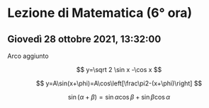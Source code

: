 #  Lezione di Matematica (6° ora)
## Giovedì 28 ottobre 2021, 13:32:00


Arco aggiunto

$$
y=\sqrt 2 \sin x -\cos x
$$


$$
y=A\sin(x+\phi)=A\cos\left[\frac\pi2-(x+\phi)\right]
$$


$$
\sin(\alpha+\beta)=\sin \alpha  \cos \beta + \sin \beta \cos \alpha
$$
<!--stackedit_data:
eyJoaXN0b3J5IjpbLTEwMzE3NzUzNF19
-->